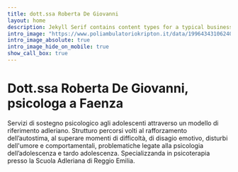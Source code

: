 ```yaml
---
title: dott.ssa Roberta De Giovanni
layout: home
description: Jekyll Serif contains content types for a typical business website. The theme is fully responsive, blazing fast and artfully illustrated.
intro_image: "https://www.poliambulatoriokripton.it/data/1996434310624000/2391674074433353/hd/roberta-de-giovanni.jpg"
intro_image_absolute: true
intro_image_hide_on_mobile: true
show_call_box: true
---
```


# Dott.ssa Roberta De Giovanni, psicologa a Faenza

Servizi di sostegno psicologico agli adolescenti attraverso un modello di riferimento adleriano. Strutturo percorsi volti al rafforzamento dell’autostima, al superare momenti di difficoltà, di disagio emotivo, disturbi dell'umore e comportamentali, problematiche legate alla psicologia dell’adolescenza e tardo adolescenza.
Specializzanda in psicoterapia presso la Scuola Adleriana di Reggio Emilia.
